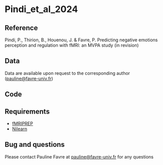 # Pindi_et_al_2024

## Reference
Pindi, P., Thirion, B., Houenou, J. & Favre, P. Predicting negative emotions perception and regulation with fMRI: an MVPA study (in revision)

## Data
Data are available upon request to the corresponding author (pauline@favre-univ.fr)

## Code

## Requirements
* [fMRIPREP](https://fmriprep.org/en/stable/)
* [Nilearn](https://nilearn.github.io/stable/index.html)

## Bug and questions
Please contact Pauline Favre at pauline@favre-univ.fr for any questions
